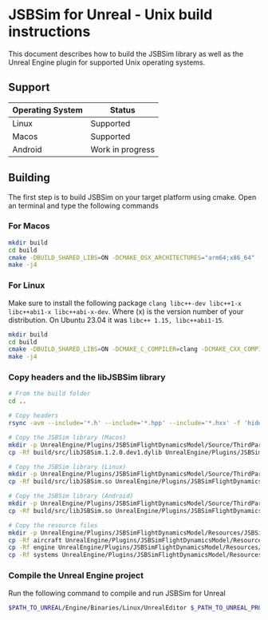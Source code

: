 ﻿# JSBSim for Unreal - Unix build instructions

This document describes how to build the JSBSim library as well as the Unreal Engine plugin for supported Unix operating systems.

## Support
| Operating System | Status |
|------------------|--------|
| Linux            | Supported |
| Macos            | Supported |
| Android          | Work in progress |

## Building
The first step is to build JSBSim on your target platform using cmake. Open an terminal and type the following commands

### For Macos

```bash
mkdir build
cd build
cmake -DBUILD_SHARED_LIBS=ON -DCMAKE_OSX_ARCHITECTURES="arm64;x86_64" -DCMAKE_C_COMPILER=clang -DCMAKE_CXX_COMPILER=clang++ -DCMAKE_CXX_FLAGS="-stdlib=libc++" ..
make -j4
```

### For Linux
Make sure to install the following package `clang libc++-dev libc++1-x libc++abi1-x libc++abi-x-dev`. Where (x) is the version number of your distribution.
On Ubuntu 23.04 it was `libc++ 1.15, libc++abi1-15`. 

```bash
mkdir build
cd build
cmake -DBUILD_SHARED_LIBS=ON -DCMAKE_C_COMPILER=clang -DCMAKE_CXX_COMPILER=clang++ -DCMAKE_CXX_FLAGS="-stdlib=libc++" ..
make -j4
```

### Copy headers and the libJSBSim library
```bash
# From the build folder
cd ..

# Copy headers
rsync -avm --include='*.h' --include='*.hpp' --include='*.hxx' -f 'hide,! */' src/ UnrealEngine/Plugins/JSBSimFlightDynamicsModel/Source/ThirdParty/JSBSim/Include/

# Copy the JSBSim library (Macos)
mkdir -p UnrealEngine/Plugins/JSBSimFlightDynamicsModel/Source/ThirdParty/JSBSim/Lib/Mac/
cp -Rf build/src/libJSBSim.1.2.0.dev1.dylib UnrealEngine/Plugins/JSBSimFlightDynamicsModel/Source/ThirdParty/JSBSim/Lib/Mac/libJSBSim.dylib

# Copy the JSBSim library (Linux)
mkdir -p UnrealEngine/Plugins/JSBSimFlightDynamicsModel/Source/ThirdParty/JSBSim/Lib/Linux/
cp -Rf build/src/libJSBSim.so UnrealEngine/Plugins/JSBSimFlightDynamicsModel/Source/ThirdParty/JSBSim/Lib/Linux/

# Copy the JSBSim library (Android)
mkdir -p UnrealEngine/Plugins/JSBSimFlightDynamicsModel/Source/ThirdParty/JSBSim/Lib/Android/
cp -Rf build/src/libJSBSim.so UnrealEngine/Plugins/JSBSimFlightDynamicsModel/Source/ThirdParty/JSBSim/Lib/Android/

# Copy the resource files
mkdir -p UnrealEngine/Plugins/JSBSimFlightDynamicsModel/Resources/JSBSim
cp -Rf aircraft UnrealEngine/Plugins/JSBSimFlightDynamicsModel/Resources/JSBSim
cp -Rf engine UnrealEngine/Plugins/JSBSimFlightDynamicsModel/Resources/JSBSim
cp -Rf systems UnrealEngine/Plugins/JSBSimFlightDynamicsModel/Resources/JSBSim
```

### Compile the Unreal Engine project

Run the following command to compile and run JSBSim for Unreal

```bash
$PATH_TO_UNREAL/Engine/Binaries/Linux/UnrealEditor $_PATH_TO_UNREAL_PROJECTS/jsbsim/UnrealEngine/UEReferenceApp.uproject
```